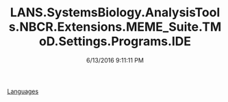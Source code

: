﻿---
title: LANS.SystemsBiology.AnalysisTools.NBCR.Extensions.MEME_Suite.TMoD.Settings.Programs.IDE
date: 6/13/2016 9:11:11 PM
---

[Languages](T-LANS.SystemsBiology.AnalysisTools.NBCR.Extensions.MEME_Suite.TMoD.Settings.Programs.IDE.Languages.html)
